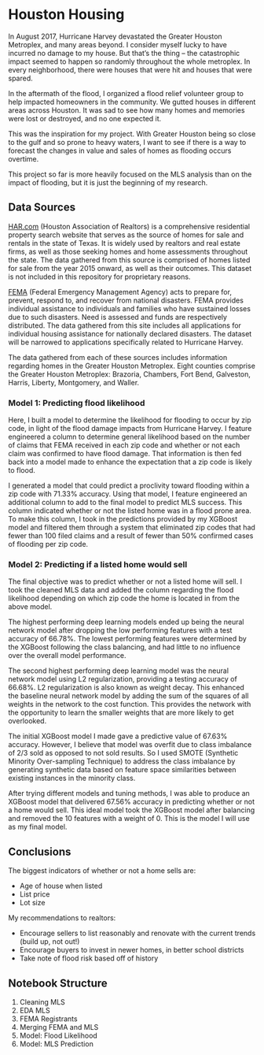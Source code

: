 
# Houston Housing

In August 2017, Hurricane Harvey devastated the Greater Houston Metroplex, and many areas beyond. I consider myself lucky to have incurred no damage to my house. But that’s the thing – the catastrophic impact seemed to happen so randomly throughout the whole metroplex. In every neighborhood, there were houses that were hit and houses that were spared.

In the aftermath of the flood, I organized a flood relief volunteer group to help impacted homeowners in the community. We gutted houses in different areas across Houston. It was sad to see how many homes and memories were lost or destroyed, and no one expected it.

This was the inspiration for my project. With Greater Houston being so close to the gulf and so prone to heavy waters, I want to see if there is a way to forecast the changes in value and sales of homes as flooding occurs overtime.

This project so far is more heavily focused on the MLS analysis than on the impact of flooding, but it is just the beginning of my research.

## Data Sources

[HAR.com](har.com) (Houston Association of Realtors) is a comprehensive residential property search website that serves as the source of homes for sale and rentals in the state of Texas. It is widely used by realtors and real estate firms, as well as those seeking homes and home assessments throughout the state. The data gathered from this source is comprised of homes listed for sale from the year 2015 onward, as well as their outcomes. This dataset is not included in this repository for proprietary reasons.

[FEMA](fema.gov) (Federal Emergency Management Agency) acts to prepare for, prevent, respond to, and recover from national disasters. FEMA provides individual assistance to individuals and families who have sustained losses due to such disasters. Need is assessed and funds are respectively distributed. The data gathered from this site includes all applications for individual housing assistance for nationally declared disasters. The dataset will be narrowed to applications specifically related to Hurricane Harvey.

The data gathered from each of these sources includes information regarding homes in the Greater Houston Metroplex. Eight counties comprise the Greater Houston Metroplex: Brazoria, Chambers, Fort Bend, Galveston, Harris, Liberty, Montgomery, and Waller.

### Model 1: Predicting flood likelihood

Here, I built a model to determine the likelihood for flooding to occur by zip code, in light of the flood damage impacts from Hurricane Harvey. I feature engineered a column to determine general likelihood based on the number of claims that FEMA received in each zip code and whether or not each claim was confirmed to have flood damage. That information is then fed back into a model made to enhance the expectation that a zip code is likely to flood.

I generated a model that could predict a proclivity toward flooding within a zip code with 71.33% accuracy. Using that model, I feature engineered an additional column to add to the final model to predict MLS success. This column indicated whether or not the listed home was in a flood prone area. To make this column, I took in the predictions provided by my XGBoost model and filtered them through a system that eliminated zip codes that had fewer than 100 filed claims and a result of fewer than 50% confirmed cases of flooding per zip code.

### Model 2: Predicting if a listed home would sell

The final objective was to predict whether or not a listed home will sell. I took the cleaned MLS data and added the column regarding the flood likelihood depending on which zip code the home is located in from the above model.

The highest performing deep learning models ended up being the neural network model after dropping the low performing features with a test accuracy of 66.78%. The lowest performing features were determined by the XGBoost following the class balancing, and had little to no influence over the overall model performance.

The second highest performing deep learning model was the neural network model using L2 regularization, providing a testing accuracy of 66.68%. L2 regularization is also known as weight decay. This enhanced the baseline neural network model by adding the sum of the squares of all weights in the network to the cost function. This provides the network with the opportunity to learn the smaller weights that are more likely to get overlooked.

The initial XGBoost model I made gave a predictive value of 67.63% accuracy. However, I believe that model was overfit due to class imbalance of 2/3 sold as opposed to not sold results. So I used SMOTE (Synthetic Minority Over-sampling Technique) to address the class imbalance by generating synthetic data based on feature space similarities between existing instances in the minority class.

After trying different models and tuning methods, I was able to produce an XGBoost model that delivered 67.56% accuracy in predicting whether or not a home would sell. This ideal model took the XGBoost model after balancing and removed the 10 features with a weight of 0. This is the model I will use as my final model.

## Conclusions

The biggest indicators of whether or not a home sells are:

* Age of house when listed
* List price
* Lot size

My recommendations to realtors:

* Encourage sellers to list reasonably and renovate with the current trends (build up, not out!)
* Encourage buyers to invest in newer homes, in better school districts
* Take note of flood risk based off of history


## Notebook Structure

1. Cleaning MLS
2. EDA MLS
3. FEMA Registrants
4. Merging FEMA and MLS
5. Model: Flood Likelihood
6. Model: MLS Prediction
